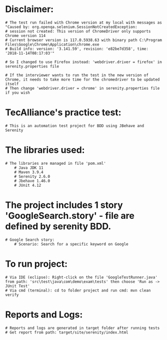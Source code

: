 # Disclaimer:
	# The test run failed with Chrome version at my local with messages as "Caused by: org.openqa.selenium.SessionNotCreatedException:
	# session not created: This version of ChromeDriver only supports Chrome version 114
	# Current browser version is 117.0.5938.63 with binary path C:\Program Files\Google\Chrome\Application\chrome.exe
	# Build info: version: '3.141.59', revision: 'e82be7d358', time: '2018-11-14T08:17:03'"

	# So I changed to use Firefox instead: 'webdriver.driver = firefox' in serenity.properties file

	# If the interviewer wants to run the test in the new version of Chrome, it needs to take more time for the chromedriver to be updated itself
	# Then change 'webdriver.driver = chrome' in serenity.properties file if you wish

# TecAlliance's practice test:
	# This is an automation test project for BDD using JBehave and Serenity

# The libraries used:
	# The libraries are managed in file 'pom.xml'
		# Java JDK 11
		# Maven 3.9.4
		# Serenity 2.6.0
		# Jbehave 1.46.0
		# JUnit 4.12

# The project includes 1 story 'GoogleSearch.story' - file are defined by serenity BDD.
	# Google Search story:
		# Scenario: Search for a specific keyword on Google 

# To run project:
	# Via IDE (eclipse): Right-click on the file 'GoogleTestRunner.java' from path: 'src\test\java\com\demo\exam\tests' then choose 'Run as -> JUnit Test'
	# Via cmd (terminal): cd to folder project and run cmd: mvn clean verify

# Reports and Logs:
	# Reports and logs are generated in target folder after running tests
	# Get report from path: target/site/serenity/index.html
  
